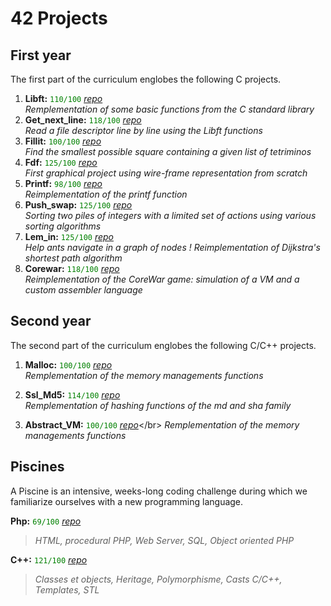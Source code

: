 # 42 Projects

## First year
The first part of the curriculum englobes the following C projects.

1. **Libft:**  <span style="color:green">`110/100`</span> 
[_repo_](https://github.com/Talasta/My42Cursus/tree/master/1_libft)</br>
_Remplementation of some basic functions from the C standard library_
2. **Get_next_line:**  <span style="color:green">`118/100`</span> 
[_repo_](https://github.com/Talasta/My42Cursus/tree/master/2_get_next_line)</br>
_Read a file descriptor line by line using the Libft functions_
3. **Fillit:**  <span style="color:green">`100/100`</span> 
[_repo_](https://github.com/Talasta/My42Cursus/tree/master/3_fillit)</br>
_Find the smallest possible square containing a given list of tetriminos_ 
4. **Fdf:**  <span style="color:green">`125/100`</span> 
[_repo_](https://github.com/Talasta/My42Cursus/tree/master/4_fdf)</br>
_First graphical project using wire-frame representation from scratch_
5. **Printf:**  <span style="color:green">`98/100`</span> 
[_repo_](https://github.com/Talasta/My42Cursus/tree/master/4_printf)</br>
_Reimplementation of the printf function_
6. **Push_swap:**  <span style="color:green">`125/100`</span> 
[_repo_](https://github.com/Talasta/My42Cursus/tree/master/5_push_swap)</br>
_Sorting two piles of integers with a limited set of actions using various sorting algorithms_
7. **Lem_in:**  <span style="color:green">`125/100`</span> 
[_repo_](https://github.com/Talasta/My42Cursus/tree/master/6_lem_in)</br>
_Help ants navigate in a graph of nodes ! Reimplementation of Dijkstra's shortest path algorithm_
8. **Corewar:**  <span style="color:green">`118/100`</span> 
[_repo_](https://github.com/Talasta/My42Cursus/tree/master/7_corewar)</br>
_Reimplementation of the CoreWar game: simulation of a VM and a custom assembler language_

## Second year
The second part of the curriculum englobes the following C/C++ projects.

1. **Malloc:**  <span style="color:green">`100/100`</span> 
[_repo_](https://github.com/Talasta/My42Cursus/tree/master/8_malloc)</br>
_Remplementation of the memory managements functions_

2. **Ssl_Md5:**  <span style="color:green">`114/100`</span> 
[_repo_](https://github.com/Talasta/My42Cursus/tree/master/9_ssl_md5)</br>
_Remplementation of hashing functions of the md and sha family_

2. **Abstract_VM:**  <span style="color:green">`100/100`</span> 
[_repo_](https://github.com/Talasta/My42Cursus/tree/master/10_abstract_vm')</br>
_Remplementation of the memory managements functions_

## Piscines
A Piscine is an intensive, weeks-long coding challenge during which we familiarize ourselves with a new programming language. 

**Php:**  <span style="color:green">`69/100`</span> 
 [_repo_](https://github.com/Talasta/My42Cursus/tree/master/piscine_php)</br>
>_HTML, procedural PHP, Web Server, SQL, Object oriented PHP_

**C++:**  <span style="color:green">`121/100`</span> 
[_repo_](https://github.com/Talasta/My42Cursus/tree/master/piscine_cpp)</br>
>_Classes et objects, Heritage, Polymorphisme, Casts C/C++, Templates, STL_
